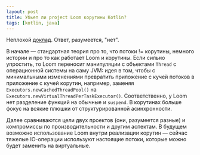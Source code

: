 ```yaml
---
layout: post
title: Убьет ли project Loom корутины Kotlin?
tags: [kotlin, java]
---
```

Неплохой [доклад](https://www.youtube.com/watch?v=zluKcazgkV4). Ответ, разумеется, "нет".

В начале — стандартная теория про то, что потоки != корутины, немного истории и про то как работает Loom и корутины. Если сильно упростить, то Loom переносит манипуляции с объектами `Thread` с операционной системы на саму JVM: идея в том, чтобы с минимальными изменениями превратить приложение с кучей потоков в приложение с кучей корутин, например, заменяя `Executors.newCachedThreadPool()` на `Executors.newVirtualThreadPerTaskExecutor()`. Соответственно, у Loom нет разделение функций на обычные и `suspend`. В корутинах больше фокус на всякие плюшки от структурированной асинхронности.

Далее сравниваются цели двух проектов (они, разумеется разные) и компромиссы по производительности и другим аспектам. В будущем возможно использование Loom внутри реализации корутин — сейчас тяжелые IO-операции используют настоящие потоки, которые можно будет заменить на виртуальные.

